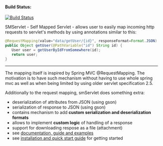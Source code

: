 #### Build Status:
[![Build Status](https://travis-ci.org/praguematica/smservlet.svg?branch=develop)](https://travis-ci.org/praguematica/smservlet)

SMServlet - Self Mapped Servlet - allows user to easily map incoming http requests to servlet's methods by using annotations similar to this:
```java
@RequestMapping(value="data/getUser/{id}", responseFormat=Format.JSON)
public Object getUser(@PathVariable("id") String id) {
   User user = getUserByIdFromSomewhere(id);
   return user;
}
```

***

The mapping itself is inspired by Spring MVC @RequestMapping. The motivation is to have such mechanism without having to use whole spring mvc as well as when being limited by using older servlet specification 2.5.

Additionally to the request mapping, smServlet does something extra:
* deserialization of attributes from JSON (using gson)
* serialization of response to JSON (using gson)
* contains mechanism to add **custom serialization and deserialization formats**
* allows to implement **custom logic** of handling of a response
* support for downloading respose as a file (attachment)
* see [documentation, guide and examples](../../wiki)
* see [installation and quick start guide](https://github.com/mara-mfa/smservlet/wiki/Installation) for getting started


